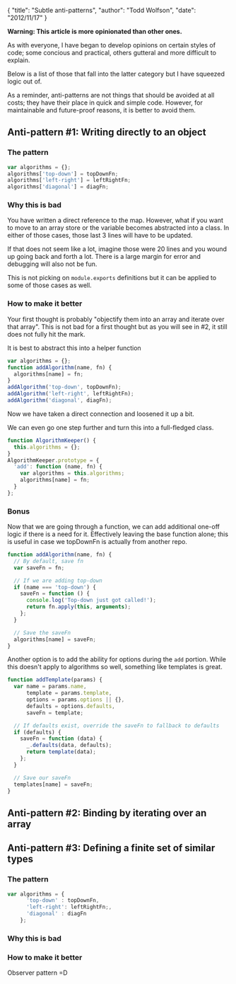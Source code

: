 {
  "title": "Subtle anti-patterns",
  "author": "Todd Wolfson",
  "date": "2012/11/17"
}

**Warning: This article is more opinionated than other ones.**

As with everyone, I have began to develop opinions on certain styles of code; some concious and practical, others gutteral and more difficult to explain.

Below is a list of those that fall into the latter category but I have squeezed logic out of.

As a reminder, anti-patterns are not things that should be avoided at all costs; they have their place in quick and simple code. However, for maintainable and future-proof reasons, it is better to avoid them.

Anti-pattern #1: Writing directly to an object
----------------------------------------------
### The pattern
```js
var algorithms = {};
algorithms['top-down'] = topDownFn;
algorithms['left-right'] = leftRightFn;
algorithms['diagonal'] = diagFn;
```

### Why this is bad
You have written a direct reference to the map. However, what if you want to move to an array store or the variable becomes abstracted into a class. In either of those cases, those last 3 lines will have to be updated.

If that does not seem like a lot, imagine those were 20 lines and you wound up going back and forth a lot. There is a large margin for error and debugging will also not be fun.

This is not picking on `module.exports` definitions but it can be applied to some of those cases as well.

### How to make it better
Your first thought is probably "objectify them into an array and iterate over that array". This is not bad for a first thought but as you will see in #2, it still does not fully hit the mark.

It is best to abstract this into a helper function
```js
var algorithms = {};
function addAlgorithm(name, fn) {
  algorithms[name] = fn;
}
addAlgorithm('top-down', topDownFn);
addAlgorithm('left-right', leftRightFn);
addAlgorithm('diagonal', diagFn);
```

Now we have taken a direct connection and loosened it up a bit.

We can even go one step further and turn this into a full-fledged class.
```js
function AlgorithmKeeper() {
  this.algorithms = {};
}
AlgorithmKeeper.prototype = {
  'add': function (name, fn) {
    var algorithms = this.algorithms;
    algorithms[name] = fn;
  }
};
```

### Bonus
Now that we are going through a function, we can add additional one-off logic if there is a need for it. Effectively leaving the base function alone; this is useful in case we topDownFn is actually from another repo.

```js
function addAlgorithm(name, fn) {
  // By default, save fn
  var saveFn = fn;

  // If we are adding top-down
  if (name === 'top-down') {
    saveFn = function () {
      console.log('Top-down just got called!');
      return fn.apply(this, arguments);
    };
  }

  // Save the saveFn
  algorithms[name] = saveFn;
}
```

Another option is to add the ability for options during the `add` portion. While this doesn't apply to algorithms so well, something like templates is great.
```js
function addTemplate(params) {
  var name = params.name,
      template = params.template,
      options = params.options || {},
      defaults = options.defaults,
      saveFn = template;

  // If defaults exist, override the saveFn to fallback to defaults
  if (defaults) {
    saveFn = function (data) {
      _.defaults(data, defaults);
      return template(data);
    };
  }

  // Save our saveFn
  templates[name] = saveFn;
}
```


Anti-pattern #2: Binding by iterating over an array
---------------------------------------------------

Anti-pattern #3: Defining a finite set of similar types
-------------------------------------------------------
### The pattern
```js
var algorithms = {
      'top-down' : topDownFn,
      'left-right': leftRightFn;,
      'diagonal' : diagFn
    };
```

### Why this is bad


### How to make it better
Observer pattern =D
